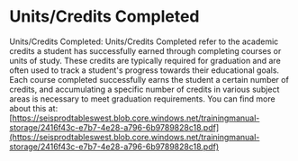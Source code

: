 # Units/Credits Completed
Units/Credits Completed: Units/Credits Completed refer to the academic credits a student has successfully earned through completing courses or units of study. These credits are typically required for graduation and are often used to track a student's progress towards their educational goals. Each course completed successfully earns the student a certain number of credits, and accumulating a specific number of credits in various subject areas is necessary to meet graduation requirements.
You can find more about this at: [https://seisprodtableswest.blob.core.windows.net/trainingmanual-storage/2416f43c-e7b7-4e28-a796-6b9789828c18.pdf](https://seisprodtableswest.blob.core.windows.net/trainingmanual-storage/2416f43c-e7b7-4e28-a796-6b9789828c18.pdf)